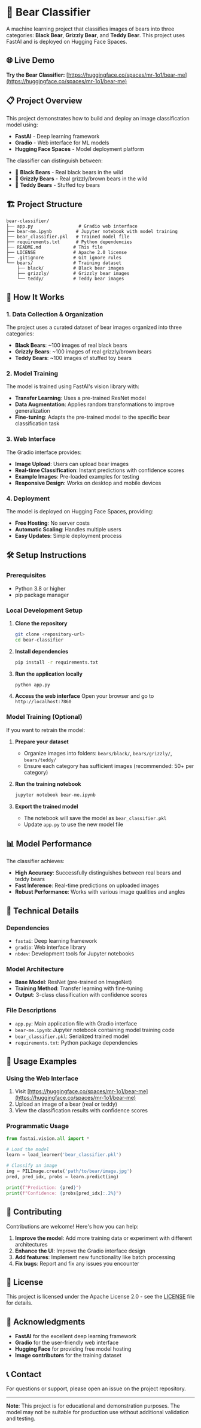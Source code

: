 # 🐻 Bear Classifier

A machine learning project that classifies images of bears into three categories: **Black Bear**, **Grizzly Bear**, and **Teddy Bear**. This project uses FastAI and is deployed on Hugging Face Spaces.

## 🌐 Live Demo

**Try the Bear Classifier:** [https://huggingface.co/spaces/mr-1o1/bear-me](https://huggingface.co/spaces/mr-1o1/bear-me)

## 📋 Project Overview

This project demonstrates how to build and deploy an image classification model using:
- **FastAI** - Deep learning framework
- **Gradio** - Web interface for ML models
- **Hugging Face Spaces** - Model deployment platform

The classifier can distinguish between:
- 🐻 **Black Bears** - Real black bears in the wild
- 🐻 **Grizzly Bears** - Real grizzly/brown bears in the wild  
- 🧸 **Teddy Bears** - Stuffed toy bears

## 🏗️ Project Structure

```
bear-classifier/
├── app.py                 # Gradio web interface
├── bear-me.ipynb         # Jupyter notebook with model training
├── bear_classifier.pkl   # Trained model file
├── requirements.txt      # Python dependencies
├── README.md            # This file
├── LICENSE              # Apache 2.0 license
├── .gitignore           # Git ignore rules
└── bears/               # Training dataset
    ├── black/           # Black bear images
    ├── grizzly/         # Grizzly bear images
    └── teddy/           # Teddy bear images
```

## 🚀 How It Works

### 1. **Data Collection & Organization**
The project uses a curated dataset of bear images organized into three categories:
- **Black Bears**: ~100 images of real black bears
- **Grizzly Bears**: ~100 images of real grizzly/brown bears  
- **Teddy Bears**: ~100 images of stuffed toy bears

### 2. **Model Training**
The model is trained using FastAI's vision library with:
- **Transfer Learning**: Uses a pre-trained ResNet model
- **Data Augmentation**: Applies random transformations to improve generalization
- **Fine-tuning**: Adapts the pre-trained model to the specific bear classification task

### 3. **Web Interface**
The Gradio interface provides:
- **Image Upload**: Users can upload bear images
- **Real-time Classification**: Instant predictions with confidence scores
- **Example Images**: Pre-loaded examples for testing
- **Responsive Design**: Works on desktop and mobile devices

### 4. **Deployment**
The model is deployed on Hugging Face Spaces, providing:
- **Free Hosting**: No server costs
- **Automatic Scaling**: Handles multiple users
- **Easy Updates**: Simple deployment process

## 🛠️ Setup Instructions

### Prerequisites
- Python 3.8 or higher
- pip package manager

### Local Development Setup

1. **Clone the repository**
   ```bash
   git clone <repository-url>
   cd bear-classifier
   ```

2. **Install dependencies**
   ```bash
   pip install -r requirements.txt
   ```

3. **Run the application locally**
   ```bash
   python app.py
   ```

4. **Access the web interface**
   Open your browser and go to `http://localhost:7860`

### Model Training (Optional)

If you want to retrain the model:

1. **Prepare your dataset**
   - Organize images into folders: `bears/black/`, `bears/grizzly/`, `bears/teddy/`
   - Ensure each category has sufficient images (recommended: 50+ per category)

2. **Run the training notebook**
   ```bash
   jupyter notebook bear-me.ipynb
   ```

3. **Export the trained model**
   - The notebook will save the model as `bear_classifier.pkl`
   - Update `app.py` to use the new model file

## 📊 Model Performance

The classifier achieves:
- **High Accuracy**: Successfully distinguishes between real bears and teddy bears
- **Fast Inference**: Real-time predictions on uploaded images
- **Robust Performance**: Works with various image qualities and angles

## 🔧 Technical Details

### Dependencies
- `fastai`: Deep learning framework
- `gradio`: Web interface library
- `nbdev`: Development tools for Jupyter notebooks

### Model Architecture
- **Base Model**: ResNet (pre-trained on ImageNet)
- **Training Method**: Transfer learning with fine-tuning
- **Output**: 3-class classification with confidence scores

### File Descriptions
- `app.py`: Main application file with Gradio interface
- `bear-me.ipynb`: Jupyter notebook containing model training code
- `bear_classifier.pkl`: Serialized trained model
- `requirements.txt`: Python package dependencies

## 🎯 Usage Examples

### Using the Web Interface
1. Visit [https://huggingface.co/spaces/mr-1o1/bear-me](https://huggingface.co/spaces/mr-1o1/bear-me)
2. Upload an image of a bear (real or teddy)
3. View the classification results with confidence scores

### Programmatic Usage
```python
from fastai.vision.all import *

# Load the model
learn = load_learner('bear_classifier.pkl')

# Classify an image
img = PILImage.create('path/to/bear/image.jpg')
pred, pred_idx, probs = learn.predict(img)

print(f"Prediction: {pred}")
print(f"Confidence: {probs[pred_idx]:.2%}")
```

## 🤝 Contributing

Contributions are welcome! Here's how you can help:

1. **Improve the model**: Add more training data or experiment with different architectures
2. **Enhance the UI**: Improve the Gradio interface design
3. **Add features**: Implement new functionality like batch processing
4. **Fix bugs**: Report and fix any issues you encounter

## 📄 License

This project is licensed under the Apache License 2.0 - see the [LICENSE](LICENSE) file for details.

## 🙏 Acknowledgments

- **FastAI** for the excellent deep learning framework
- **Gradio** for the user-friendly web interface
- **Hugging Face** for providing free model hosting
- **Image contributors** for the training dataset

## 📞 Contact

For questions or support, please open an issue on the project repository.

---

**Note**: This project is for educational and demonstration purposes. The model may not be suitable for production use without additional validation and testing.
